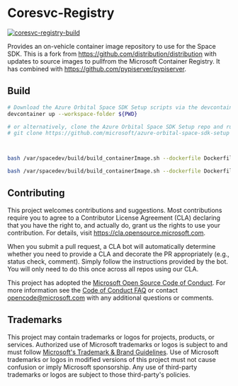 # Coresvc-Registry

[![coresvc-registry-build](https://github.com/microsoft/azure-orbital-space-sdk-coresvc-registry/actions/workflows/coresvc-registry-build.yml/badge.svg)](https://github.com/microsoft/azure-orbital-space-sdk-coresvc-registry/actions/workflows/coresvc-registry-build.yml)

Provides an on-vehicle container image repository to use for the Space SDK.  This is a fork from https://github.com/distribution/distribution with updates to source images to pullfrom the Microsoft Container Registry.  It has combined with https://github.com/pypiserver/pypiserver.

## Build

```bash
# Download the Azure Orbital Space SDK Setup scripts via the devcontainer feature
devcontainer up --workspace-folder ${PWD}

# or alternatively, clone the Azure Orbital Space SDK Setup repo and run copy_to_spacedev.sh
# git clone https://github.com/microsoft/azure-orbital-space-sdk-setup && cd azure-orbital-space-sdk-setup && ./.vscode/copy_to_spacedev.sh



bash /var/spacedev/build/build_containerImage.sh --dockerfile Dockerfiles/Dockerfile --image-tag 0.11.0 --architecture amd64 --repo-dir ${PWD} --app-name coresvc-registry --annotation-config azure-orbital-space-sdk-coresvc-registry.yaml

bash /var/spacedev/build/build_containerImage.sh --dockerfile Dockerfiles/Dockerfile --image-tag 0.11.0 --architecture arm64 --repo-dir ${PWD} --app-name coresvc-registry --annotation-config azure-orbital-space-sdk-coresvc-registry.yaml
```

## Contributing

This project welcomes contributions and suggestions.  Most contributions require you to agree to a
Contributor License Agreement (CLA) declaring that you have the right to, and actually do, grant us
the rights to use your contribution. For details, visit https://cla.opensource.microsoft.com.

When you submit a pull request, a CLA bot will automatically determine whether you need to provide
a CLA and decorate the PR appropriately (e.g., status check, comment). Simply follow the instructions
provided by the bot. You will only need to do this once across all repos using our CLA.

This project has adopted the [Microsoft Open Source Code of Conduct](https://opensource.microsoft.com/codeofconduct/).
For more information see the [Code of Conduct FAQ](https://opensource.microsoft.com/codeofconduct/faq/) or
contact [opencode@microsoft.com](mailto:opencode@microsoft.com) with any additional questions or comments.

## Trademarks

This project may contain trademarks or logos for projects, products, or services. Authorized use of Microsoft
trademarks or logos is subject to and must follow
[Microsoft's Trademark & Brand Guidelines](https://www.microsoft.com/en-us/legal/intellectualproperty/trademarks/usage/general).
Use of Microsoft trademarks or logos in modified versions of this project must not cause confusion or imply Microsoft sponsorship.
Any use of third-party trademarks or logos are subject to those third-party's policies.
